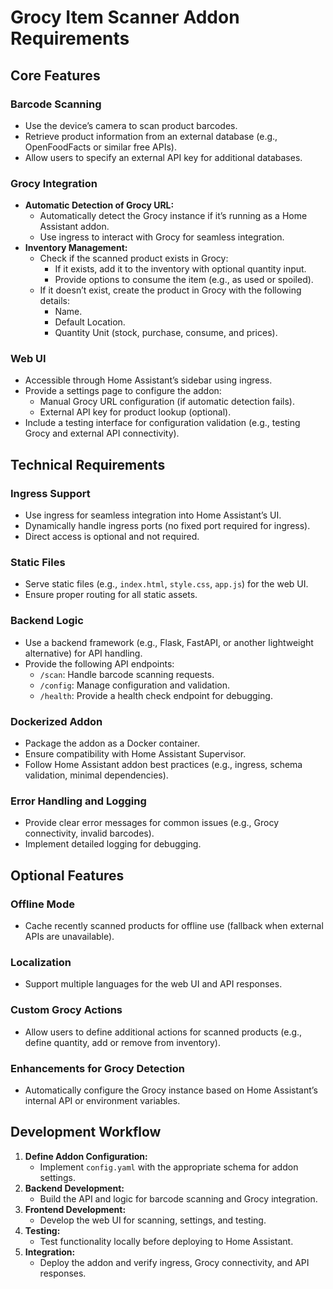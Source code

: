# Grocy Item Scanner Addon Requirements

## Core Features

### Barcode Scanning

- Use the device’s camera to scan product barcodes.
- Retrieve product information from an external database (e.g., OpenFoodFacts or similar free APIs).
- Allow users to specify an external API key for additional databases.

### Grocy Integration

- **Automatic Detection of Grocy URL:**
  - Automatically detect the Grocy instance if it’s running as a Home Assistant addon.
  - Use ingress to interact with Grocy for seamless integration.
- **Inventory Management:**
  - Check if the scanned product exists in Grocy:
    - If it exists, add it to the inventory with optional quantity input.
    - Provide options to consume the item (e.g., as used or spoiled).
  - If it doesn’t exist, create the product in Grocy with the following details:
    - Name.
    - Default Location.
    - Quantity Unit (stock, purchase, consume, and prices).

### Web UI

- Accessible through Home Assistant’s sidebar using ingress.
- Provide a settings page to configure the addon:
  - Manual Grocy URL configuration (if automatic detection fails).
  - External API key for product lookup (optional).
- Include a testing interface for configuration validation (e.g., testing Grocy and external API connectivity).

## Technical Requirements

### Ingress Support

- Use ingress for seamless integration into Home Assistant’s UI.
- Dynamically handle ingress ports (no fixed port required for ingress).
- Direct access is optional and not required.

### Static Files

- Serve static files (e.g., `index.html`, `style.css`, `app.js`) for the web UI.
- Ensure proper routing for all static assets.

### Backend Logic

- Use a backend framework (e.g., Flask, FastAPI, or another lightweight alternative) for API handling.
- Provide the following API endpoints:
  - `/scan`: Handle barcode scanning requests.
  - `/config`: Manage configuration and validation.
  - `/health`: Provide a health check endpoint for debugging.

### Dockerized Addon

- Package the addon as a Docker container.
- Ensure compatibility with Home Assistant Supervisor.
- Follow Home Assistant addon best practices (e.g., ingress, schema validation, minimal dependencies).

### Error Handling and Logging

- Provide clear error messages for common issues (e.g., Grocy connectivity, invalid barcodes).
- Implement detailed logging for debugging.

## Optional Features

### Offline Mode

- Cache recently scanned products for offline use (fallback when external APIs are unavailable).

### Localization

- Support multiple languages for the web UI and API responses.

### Custom Grocy Actions

- Allow users to define additional actions for scanned products (e.g., define quantity, add or remove from inventory).

### Enhancements for Grocy Detection

- Automatically configure the Grocy instance based on Home Assistant’s internal API or environment variables.

## Development Workflow

1. **Define Addon Configuration:**
   - Implement `config.yaml` with the appropriate schema for addon settings.
2. **Backend Development:**
   - Build the API and logic for barcode scanning and Grocy integration.
3. **Frontend Development:**
   - Develop the web UI for scanning, settings, and testing.
4. **Testing:**
   - Test functionality locally before deploying to Home Assistant.
5. **Integration:**
   - Deploy the addon and verify ingress, Grocy connectivity, and API responses.
